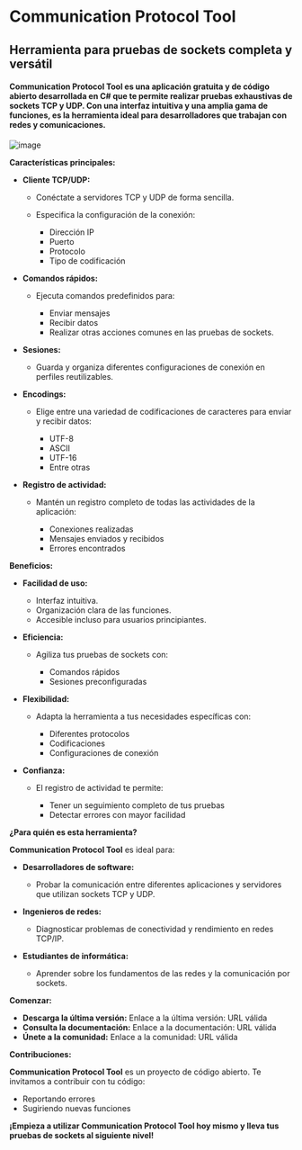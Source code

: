 # Communication Protocol Tool

## Herramienta para pruebas de sockets completa y versátil

#### **Communication Protocol Tool** es una aplicación gratuita y de código abierto desarrollada en C# que te permite realizar pruebas exhaustivas de sockets TCP y UDP. Con una interfaz intuitiva y una amplia gama de funciones, es la herramienta ideal para desarrolladores que trabajan con redes y comunicaciones.

![image](https://github.com/quimalborch/CommunicationProtocolTool/assets/68965769/b7b03c73-a444-44d0-b341-18ef14f52eef)

**Características principales:**

-   **Cliente TCP/UDP:**
    
    -   Conéctate a servidores TCP y UDP de forma sencilla.
    -   Especifica la configuración de la conexión:
        
        -   Dirección IP
        -   Puerto
        -   Protocolo
        -   Tipo de codificación
        
    
-   **Comandos rápidos:**
    
    -   Ejecuta comandos predefinidos para:
        
        -   Enviar mensajes
        -   Recibir datos
        -   Realizar otras acciones comunes en las pruebas de sockets.
        
    
-   **Sesiones:**
    
    -   Guarda y organiza diferentes configuraciones de conexión en perfiles reutilizables.
    
-   **Encodings:**
    
    -   Elige entre una variedad de codificaciones de caracteres para enviar y recibir datos:
        
        -   UTF-8
        -   ASCII
        -   UTF-16
        -   Entre otras
        
    
-   **Registro de actividad:**
    
    -   Mantén un registro completo de todas las actividades de la aplicación:
        
        -   Conexiones realizadas
        -   Mensajes enviados y recibidos
        -   Errores encontrados
        
    

**Beneficios:**

-   **Facilidad de uso:**
    
    -   Interfaz intuitiva.
    -   Organización clara de las funciones.
    -   Accesible incluso para usuarios principiantes.
    
-   **Eficiencia:**
    
    -   Agiliza tus pruebas de sockets con:
        
        -   Comandos rápidos
        -   Sesiones preconfiguradas
        
    
-   **Flexibilidad:**
    
    -   Adapta la herramienta a tus necesidades específicas con:
        
        -   Diferentes protocolos
        -   Codificaciones
        -   Configuraciones de conexión
        
    
-   **Confianza:**
    
    -   El registro de actividad te permite:
        
        -   Tener un seguimiento completo de tus pruebas
        -   Detectar errores con mayor facilidad
        
    

**¿Para quién es esta herramienta?**

**Communication Protocol Tool** es ideal para:

-   **Desarrolladores de software:**
    
    -   Probar la comunicación entre diferentes aplicaciones y servidores que utilizan sockets TCP y UDP.
    
-   **Ingenieros de redes:**
    
    -   Diagnosticar problemas de conectividad y rendimiento en redes TCP/IP.
    
-   **Estudiantes de informática:**
    
    -   Aprender sobre los fundamentos de las redes y la comunicación por sockets.
    

**Comenzar:**

-   **Descarga la última versión:** Enlace a la última versión: URL válida
-   **Consulta la documentación:** Enlace a la documentación: URL válida
-   **Únete a la comunidad:** Enlace a la comunidad: URL válida

**Contribuciones:**

**Communication Protocol Tool** es un proyecto de código abierto. Te invitamos a contribuir con tu código:

-   Reportando errores
-   Sugiriendo nuevas funciones

**¡Empieza a utilizar Communication Protocol Tool hoy mismo y lleva tus pruebas de sockets al siguiente nivel!**
